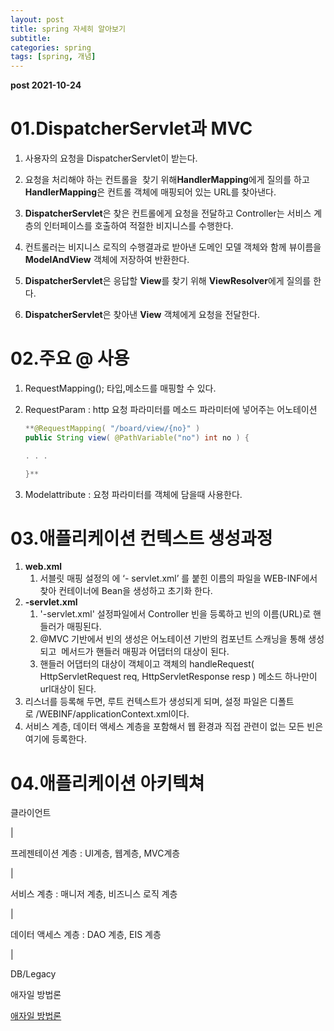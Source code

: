```yaml
---
layout: post
title: spring 자세히 알아보기
subtitle: 
categories: spring
tags: [spring, 개념]
---
```


**post 2021-10-24**


# 01.DispatcherServlet과 MVC

1. 사용자의 요청을 DispatcherServlet이 받는다.

2. 요청을 처리해야 하는 컨트롤을  찾기 위해**HandlerMapping**에게 질의를 하고 **HandlerMapping**은 컨트롤 객체에 매핑되어 있는 URL를 찾아낸다.

3. **DispatcherServlet**은 찾은 컨트롤에게 요청을 전달하고 Controller는 서비스 계층의 인터페이스를 호출하여 적절한 비지니스를 수행한다.

4. 컨트롤러는 비지니스 로직의 수행결과로 받아낸 도메인 모델 객체와 함께 뷰이름을 **ModelAndView** 객체에 저장하여 반환한다.

5. **DispatcherServlet**은 응답할 **View**를 찾기 위해 **ViewResolver**에게 질의를 한다.

6. **DispatcherServlet**은 찾아낸 **View** 객체에게 요청을 전달한다.

# 02.주요 @ 사용

1. RequestMapping(); 타입,메소드를 매핑할 수 있다. 
2. RequestParam : http 요청 파라미터를 메소드 파라미터에 넣어주는 어노테이션
    
    ```java
    **@RequestMapping( "/board/view/{no}" )
    public String view( @PathVariable("no") int no ) {
    
    . . .
    
    }**
    ```
    
3. Modelattribute :  요청 파라미터를 객체에 담을때 사용한다.

# 03.애플리케이션 컨텍스트 생성과정

1.  **web.xml** 
    1. 서블릿 매핑 설정의 <servlet-name>에 ‘-   servlet.xml’ 를 붙힌 이름의 파일을 WEB-INF에서 찾아 컨테이너에 Bean을 생성하고 초기화 한다.
2. **-servlet.xml**
    1. <servlet-name> '-servlet.xml' 설정파일에서 Controller 빈을 등록하고 빈의 이름(URL)로 핸들러가 매핑된다.
    2. @MVC 기반에서 빈의 생성은 어노테이션 기반의 컴포넌트 스캐닝을 통해 생성되고  메서드가 핸들러 매핑과 어댑터의 대상이 된다.
    3. 핸들러 어댑터의 대상이 객체이고 객체의 handleRequest( HttpServletRequest req, HttpServletResponse resp ) 메소드 하나만이 url대상이 된다.
3. 리스너를 등록해 두면, 루트 컨텍스트가 생성되게 되며, 설정 파일은 디폴트로 /WEBINF/applicationContext.xml이다.
4. 서비스 계층, 데이터 액세스 계층을 포함해서 웹 환경과 직접 관련이 없는 모든 빈은 여기에 등록한다.

# 04.애플리케이션 아키텍쳐

클라이언트 

 |

프레젠테이션 계층  : UI계층, 웹계층, MVC계층

|

서비스 계층  : 매니저 계층, 비즈니스 로직 계층

|

데이터 액세스 계층 : DAO 계층, EIS 계층

|

DB/Legacy

애자일 방법론

[애자일 방법론](https://simsimjae.medium.com/%EC%95%A0%EC%9E%90%EC%9D%BC-%EB%B0%A9%EB%B2%95%EB%A1%A0-753368aa3058)